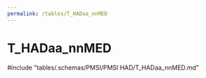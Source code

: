 ```yaml
---
permalink: /tables/T_HADaa_nnMED
---
```

# T_HADaa_nnMED

<!-- ATTENTION : Ne pas supprimer ou modifier la ligne ci-dessous -->
#include "tables/.schemas/PMSI/PMSI HAD/T_HADaa_nnMED.md"
<!-- ATTENTION : Ne pas supprimer ou modifier la ligne ci-dessus -->
